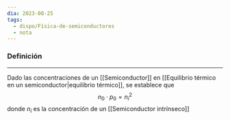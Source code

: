 ```yaml
---
dia: 2023-08-25
tags:
  - dispo/Física-de-semiconductores
  - nota
---
```

### Definición
---
Dado las concentraciones de un [[Semiconductor]] en [[Equilibrio térmico en un semiconductor|equilibrio térmico]], se establece que $$ n_0 \cdot p_0 = n_i^2 $$ donde $n_i$ es la concentración de un [[Semiconductor intrínseco]]